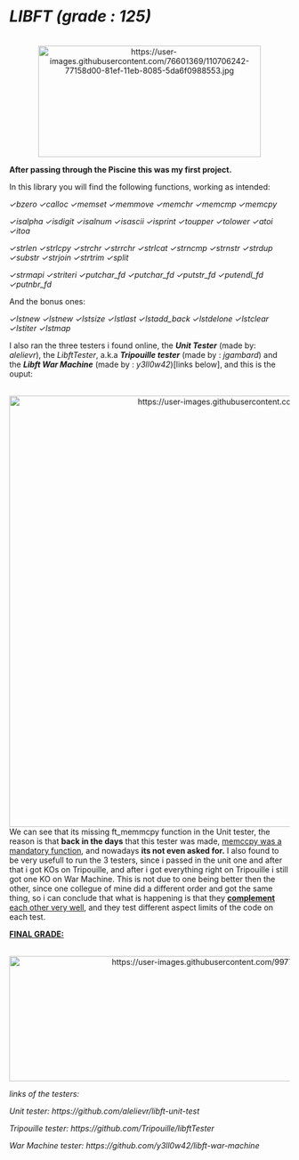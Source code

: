 <h1><b><em>LIBFT (grade : 125)</em></b></h1>
<div align="center"><br>
  <img src="https://user-images.githubusercontent.com/76601369/110706242-77158d00-81ef-11eb-8085-5da6f0988553.jpg" alt="https://user-images.githubusercontent.com/76601369/110706242-77158d00-81ef-11eb-8085-5da6f0988553.jpg" width="400" height="200">
</div>
<body>
	
  <p><b>After passing through the Piscine this was my first project.</b></p>
  <p>In this library you will find the following functions, working as intended: </p>
  <p><i>✓bzero ✓calloc ✓memset ✓memmove ✓memchr ✓memcmp ✓memcpy </i></p>
  <p><i>✓isalpha ✓isdigit ✓isalnum ✓isascii ✓isprint ✓toupper ✓tolower ✓atoi ✓itoa </i></p>
  <p><i>✓strlen ✓strlcpy ✓strchr ✓strrchr ✓strlcat ✓strncmp ✓strnstr ✓strdup ✓substr ✓strjoin ✓strtrim ✓split </i></p>
  <p><i>✓strmapi ✓striteri ✓putchar_fd ✓putchar_fd ✓putstr_fd ✓putendl_fd ✓putnbr_fd </i></p>				
  <p>And the bonus ones:</p>	  
  <p><i>✓lstnew ✓lstnew ✓lstsize ✓lstlast ✓lstadd_back ✓lstdelone ✓lstclear ✓lstiter ✓lstmap </i></p>	
  <p></p>
<p>I also ran the three testers i found online, the <em><b>Unit Tester</b></em> (made by: <i>alelievr</i>), the <em>LibftTester</em>, a.k.a <em><b>Tripouille tester</b></em> (made by : <i>jgambard</i>) and the <em><b>Libft War Machine</b></em> (made by : <i>y3ll0w42</i>)[links below], and this is the ouput:
<div align="center"><br>
  <img src="https://user-images.githubusercontent.com/99777188/155604500-d36bd410-714e-4d83-a632-a2c7a1aee0b4.jpg" alt="https://user-images.githubusercontent.com/99777188/155604500-d36bd410-714e-4d83-a632-a2c7a1aee0b4.jpg" width="1200" height="775">
</div>
We can see that its missing ft_memmcpy function in the Unit tester, the reason is that <b>back in the days</b> that this tester was made, <u>memccpy was a mandatory function</u>, and nowadays <b>its not even asked for.</b> I also found to be very usefull to run the 3 testers, since i passed in the unit one and after that i got KOs on Tripouille, and after i got everything right on Tripouille i still got one KO on War Machine. This is not due to one being better then the other, since one collegue of mine did a different order and got the same thing, so i can conclude that what is happening is that they <u><b>complement</b> each other very well</u>, and they test different aspect limits of the code on each test.</p>
<p><b><u>FINAL GRADE:</u></b></p>
<div align="center"><br>
  <img src="https://user-images.githubusercontent.com/99777188/155854781-cca1bf7a-4372-4a45-b95d-61c401ce6f63.png" alt="https://user-images.githubusercontent.com/99777188/155854781-cca1bf7a-4372-4a45-b95d-61c401ce6f63.png" width="1100" height="225">
</div>
<p></p>
<p></p>
<p><i>links of the testers:<i></p>
<p>Unit tester: https://github.com/alelievr/libft-unit-test</p>
<p>Tripouille tester: https://github.com/Tripouille/libftTester</p>
<p>War Machine tester: https://github.com/y3ll0w42/libft-war-machine</p>
</body>
</html>
